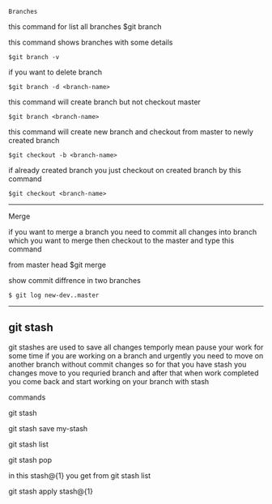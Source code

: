     Branches

this command for list all branches
    $git branch

this command shows branches with some details

    $git branch -v

if you want to delete branch 

    $git branch -d <branch-name>

this command will create branch but not checkout master

    $git branch <branch-name>

this command will create new branch and checkout from master to newly created branch

    $git checkout -b <branch-name>

if already created branch you just checkout on created branch by this command

    $git checkout <branch-name>

---------------------------------------------------------------

Merge

if you want to merge a branch you need to commit all changes into branch which
you want to merge then checkout to the master and type this command

from master head
    $git merge <branch-name>

show commit diffrence in two branches

    $ git log new-dev..master

----------------------------------------------------------

git stash
--------

git stashes are used to save all changes temporly mean pause your work for 
some time if you are working on a branch and urgently you need to move on another branch without commit changes so for that you have stash you changes
move to you requried branch and after that when work completed you come back and start working on your branch with stash

commands

git stash

git stash save my-stash

git stash list

git stash pop

in this stash@{1} you get from git stash list

git stash apply stash@{1}

